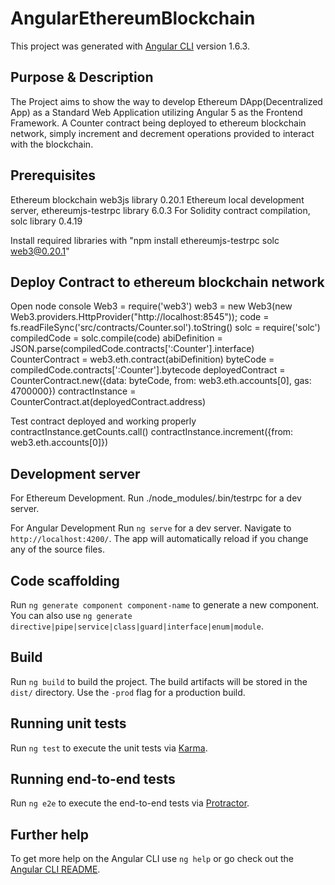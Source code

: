 # AngularEthereumBlockchain

This project was generated with [Angular CLI](https://github.com/angular/angular-cli) version 1.6.3.

## Purpose & Description
The Project aims to show the way to develop Ethereum DApp(Decentralized App) as a Standard Web Application utilizing Angular 5 as the Frontend Framework.
A Counter contract being deployed to ethereum blockchain network, simply increment and decrement operations provided to interact with the blockchain.

## Prerequisites
Ethereum blockchain web3js library 0.20.1
Ethereum local development server, ethereumjs-testrpc library 6.0.3
For Solidity contract compilation, solc library 0.4.19

Install required libraries with "npm install ethereumjs-testrpc solc web3@0.20.1"

## Deploy Contract to ethereum blockchain network
Open node console
Web3 = require('web3')
web3 = new Web3(new Web3.providers.HttpProvider("http://localhost:8545"));
code = fs.readFileSync('src/contracts/Counter.sol').toString()
solc = require('solc')
compiledCode = solc.compile(code)
abiDefinition = JSON.parse(compiledCode.contracts[':Counter'].interface)
CounterContract = web3.eth.contract(abiDefinition)
byteCode = compiledCode.contracts[':Counter'].bytecode
deployedContract = CounterContract.new({data: byteCode, from: web3.eth.accounts[0], gas: 4700000})
contractInstance = CounterContract.at(deployedContract.address)

Test contract deployed and working properly
contractInstance.getCounts.call()
contractInstance.increment({from: web3.eth.accounts[0]})

## Development server

For Ethereum Development.
Run ./node_modules/.bin/testrpc for a dev server.

For Angular Development
Run `ng serve` for a dev server. Navigate to `http://localhost:4200/`. The app will automatically reload if you change any of the source files.

## Code scaffolding

Run `ng generate component component-name` to generate a new component. You can also use `ng generate directive|pipe|service|class|guard|interface|enum|module`.

## Build

Run `ng build` to build the project. The build artifacts will be stored in the `dist/` directory. Use the `-prod` flag for a production build.

## Running unit tests

Run `ng test` to execute the unit tests via [Karma](https://karma-runner.github.io).

## Running end-to-end tests

Run `ng e2e` to execute the end-to-end tests via [Protractor](http://www.protractortest.org/).

## Further help

To get more help on the Angular CLI use `ng help` or go check out the [Angular CLI README](https://github.com/angular/angular-cli/blob/master/README.md).
